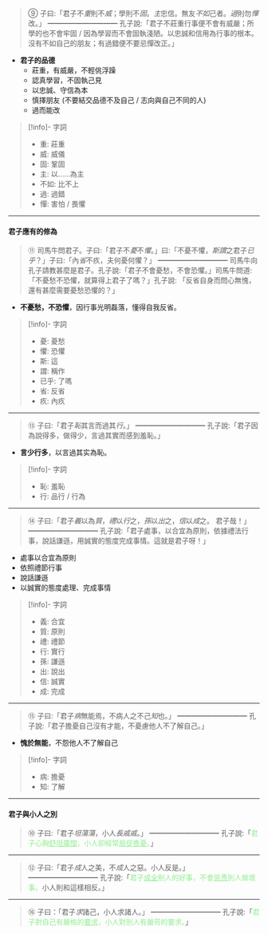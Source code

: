 > ⑨   子曰:「君子不*重*則不*威*；學則不*固*。*主*忠信。無友*不如*己者。*過*則勿*憚*改。」
> ━━━━━━━━━━
> 孔子說:「君子不莊重行事便不會有威嚴；所學的也不會牢固 / 因為學習而不會固執淺陋。以忠誠和信用為行事的根本。沒有不如自己的朋友；有過錯便不要忌憚改正。」

- **君子的品德**
	- 莊重，有威嚴，不輕佻浮躁
	- 認真學習，不固執己見
	- 以忠誠、守信為本
	- 慎擇朋友 (不要結交品德不及自己 / 志向與自己不同的人)
	- 過而能改

> [!info]- 字詞
> - 重: 莊重
> - 威: 威儀
> - 固: 鞏固
> - 主: 以......為主
> - 不如: 比不上
> - 過: 過錯
> - 憚: 害怕 / 畏懼

---
#### 君子應有的修為
> ⑪   司馬牛問君子。子曰:「君子不*憂*不*懼*。」曰:「不憂不懼，*斯謂*之君子*已乎*？」子曰:「內*省*不疚，夫何憂何懼？」
> ━━━━━━━━━━
> 司馬牛向孔子請教甚麼是君子。孔子說:「君子不會憂愁，不會恐懼。」司馬牛問道:「不憂愁不恐懼，就算得上君子了嗎？」孔子說: 「反省自身而問心無愧，還有甚麼需要憂愁恐懼的？」

- **不憂愁，不恐懼**，因行事光明磊落，懂得自我反省。

> [!info]- 字詞
> - 憂: 憂愁
> - 懼: 恐懼
> - 斯: 這
> - 謂: 稱作
> - 已乎: 了嗎
> - 省: 反省
> - 疚: 內疚

---

> ⑬   子曰:「君子*恥*其言而過其*行*。」
> ━━━━━━━━━━
> 孔子說:「君子因為說得多，做得少，言過其實而感到羞恥。」

- **言少行多**，以言過其实為恥。

> [!info]- 字詞
> - 恥: 羞恥
> - 行: 品行 / 行為

---

> ⑭   子曰:「君子*義*以為*質*，*禮*以*行*之，*孫*以*出*之，*信*以*成*之。 君子哉！」
> ━━━━━━━━━━
> 孔子說:「君子處事，以合宜為原則，依據禮法行事，說話謙遜，用誠實的態度完成事情。這就是君子呀！」

- 處事以合宜為原則
- 依照禮節行事
- 說話謙遜
- 以誠實的態度處理、完成事情

> [!info]- 字詞
> - 義: 合宜
> - 質: 原則
> - 禮: 禮節
> - 行: 實行
> - 孫: 謙遜
> - 出: 說出
> - 信: 誠實
> - 成: 完成

---

> ⑮   子曰:「君子*病*無能焉，不病人之不己*知*也。」
> ━━━━━━━━━━
> 孔子說:「君子擔憂自己沒有才能，不憂慮他人不了解自己。」

- **愧於無能**，不怨他人不了解自己

> [!info]- 字詞
> - 病: 擔憂
> - 知: 了解

---

#### 君子與小人之別

> ⑩   子曰:「君子*坦蕩蕩*，小人*長戚戚*。」
> ━━━━━━━━━━
> 孔子說:「<span style="color: lightgreen">君子心胸<u>舒坦廣闊</u>，小人卻經常<u>局促擔憂</u>。</span>」

---

> ⑫   子曰:「君子*成*人之美，不*成*人之惡。小人反是。」
> ━━━━━━━━━━
> 孔子說:「<span style="color: lightgreen">君子<u>成全</u>别人的好事，不會<u>慫恿</u>別人做壞事。</span>小人則和這樣相反。」

---

> ⑯   子曰：「君子*求*諸己，小人求諸人。」
> ━━━━━━━━━━
> 孔子說:「<span style="color: lightgreen">君子對自己有嚴格的<u>要求</u>，小人對別人有嚴苛的要求。</span>」

